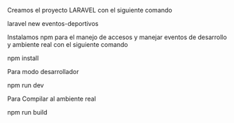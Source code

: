 

Creamos el proyecto LARAVEL con el siguiente comando 

laravel new eventos-deportivos


Instalamos npm para el manejo de accesos y manejar eventos de desarrollo y ambiente real con el siguiente comando 

npm install 

Para modo desarrollador 

npm run dev

Para Compilar al ambiente real

npm run build




